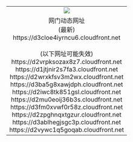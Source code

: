 ﻿<table>
  <tr></tr>
  <tr><td colspan=2 align=center><img src="https://d3cloe4iyrncu6.cloudfront.net/Up/oGate.jpg" /></td></tr>
  <tr><td colspan=2 align=center>网门动态网址<br/>(最新)
<br>https://d3cloe4iyrncu6.cloudfront.net
<br/><br/>(以下网址可能失效)
<br>https://d2vrpksozax8z7.cloudfront.net
<br>https://d1jtjnir2s7fa3.cloudfront.net
<br>https://d2wrxkfsv3m2wx.cloudfront.net
<br>https://d3ba5g8xawjdph.cloudfront.net
<br>https://d2iwc8tk851gsl.cloudfront.net
<br>https://d2mu0eoij36b3s.cloudfront.net
<br>https://d3fm0xvwf0r58z.cloudfront.net
<br>https://d2zpghnqxtgzur.cloudfront.net
<br>https://d3ablhegjsgc3p.cloudfront.net
<br>https://d2vywc1q5goqab.cloudfront.net
    </td>
  </tr>
</table>
